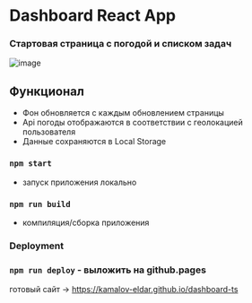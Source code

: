 # Dashboard React App

### Стартовая страница с погодой и списком задач

![image](https://github.com/kamalov-eldar/dashboard-ts/blob/master/src/img/to-do.jpg)

## Функционал

- Фон обновляется с каждым обновлением страницы
- Api погоды отображаются в соответствии с геолокацией пользователя
- Данные сохраняются в Local Storage

### `npm start`

- запуск приложения локально

### `npm run build`

- компиляция/сборка приложения

### Deployment

### `npm run deploy` - выложить на github.pages

готовый сайт -> https://kamalov-eldar.github.io/dashboard-ts
